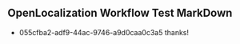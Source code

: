 ## OpenLocalization Workflow Test MarkDown
* 055cfba2-adf9-44ac-9746-a9d0caa0c3a5 thanks!

<!--HONumber=Aug16_HO4-->


